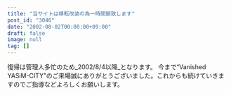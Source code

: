 ```yaml
---
title: "当サイトは移転改装の為一時閉鎖致します"
post_id: "3046"
date: "2002-08-02T00:00:00+09:00"
draft: false
image: null
tag: []
---
```



復帰は管理人多忙のため_2002/8/4以降_となります。 今まで“Vanished YASiM-CITY”のご来場誠にありがとうございました。これからも続けていきますのでご指導などよろしくお願いします。
